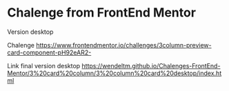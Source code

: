 # Chalenge from FrontEnd Mentor

Version desktop

Chalenge https://www.frontendmentor.io/challenges/3column-preview-card-component-pH92eAR2-

Link final version desktop https://wendeltm.github.io/Chalenges-FrontEnd-Mentor/3%20card%20column/3%20column%20card%20desktop/index.html
